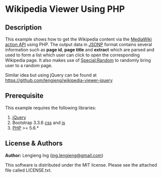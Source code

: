 # Wikipedia Viewer Using PHP

## Description

This example shows how to get the Wikipedia content via the [MediaWiki action API](https://www.mediawiki.org/wiki/API:Main_page) using PHP. The output data in [JSONP](https://en.wikipedia.org/wiki/JSONP) format contains several information such as **page id**, **page title** and **extract** which are parsed and used to form a list which user can click to open the corresponding Wikipedia page. It also makes use of [Special:Random](https://www.mediawiki.org/wiki/Manual:Random_page) to randomly bring user to a random page.

Similar idea but using jQuery can be found at https://github.com/lengieng/wikipedia-viewer-jquery

## Prerequisite

This example requires the following libraries:

1. [jQuery](https://code.jquery.com/jquery-2.2.2.min.js)
2. Bootstrap 3.3.6 [css](https://maxcdn.bootstrapcdn.com/bootstrap/3.3.6/css/bootstrap.min.css) and [js](https://maxcdn.bootstrapcdn.com/bootstrap/3.3.6/js/bootstrap.min.js)
3. [PHP](http://php.net/downloads.php) >= 5.6.*

## License & Authors

**Author:** Lengieng Ing (ing.lengieng@gmail.com)

This software is distributed under the MIT license. Please see the attached file called LICENSE.txt.